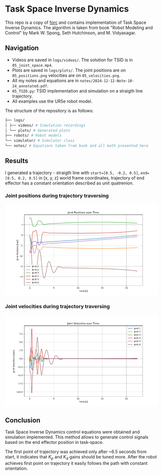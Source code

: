 # Task Space Inverse Dynamics

This repo is a copy of [forc](https://github.com/simeon-ned/forc/tree/master/hw) and contains implementation of Task Space Inverse Dynamics. The algorithm is taken from book "Robot Modeling and Control" by Mark W. Spong, Seth Hutchinson, and M. Vidyasagar.

## Navigation

- Videos are saved in `logs/videos/`. The solution for TSID is in `05_joint_space.mp4`.
- Plots are saved in `logs/plots/`. The joint positions are on `05_positions.png` velocities are on `05_velocities.png`.
- All my notes and equations are in `notes/2024-12-12-Note-10-24_annotated.pdf`.
- `05_TSID.py`: TSID implementation and simulation on a straigth line trajectory. 
- All examples use the UR5e robot model.

The structure of the repository is as follows:
```bash
├── logs/
│ ├── videos/ # Simulation recordings
│ └── plots/ # Generated plots
├── robots/ # Robot models
└── simulator/ # Simulator class
└── notes/ # Equations taken from book and all math presented here
```

## Results

I generated a trajectory - straigth line with `start=[0.5, -0.2, 0.5]`, `end=[0.5, 0.2, 0.5]` in [x, y, z] world frame coordinates, trajectory of end effector has a constant orientation described as unit quatrenion. 

### Joint positions during trajectory traversing
![positions](logs/plots/05_positions.png)

### Joint velocities during trajectory traversing
![velocities](logs/plots/05_velocities.png)

## Conclusion

Task Space Inverse Dynamics control equations were obtained and simulation implemented. This method allows to generate control signals based on the end effector position in task-space. 

The first point of trajectory was achieved only after ~6.5 seconds from start, it indicates that $K_p$ and $K_d$ gains should be tuned more. After the robot achieves first point on trajectory it easily follows the path with constant orientation. 